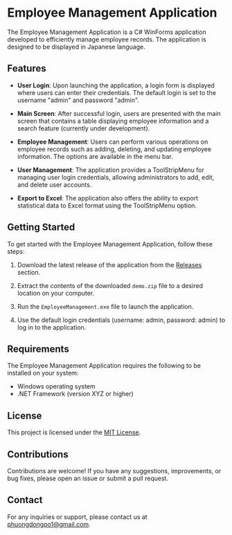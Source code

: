 # Employee Management Application

The Employee Management Application is a C# WinForms application developed to efficiently manage employee records. The application is designed to be displayed in Japanese language. 

## Features

- **User Login**: Upon launching the application, a login form is displayed where users can enter their credentials. The default login is set to the username "admin" and password "admin".

- **Main Screen**: After successful login, users are presented with the main screen that contains a table displaying employee information and a search feature (currently under development).

- **Employee Management**: Users can perform various operations on employee records such as adding, deleting, and updating employee information. The options are available in the menu bar.

- **User Management**: The application provides a ToolStripMenu for managing user login credentials, allowing administrators to add, edit, and delete user accounts.

- **Export to Excel**: The application also offers the ability to export statistical data to Excel format using the ToolStripMenu option.

## Getting Started

To get started with the Employee Management Application, follow these steps:

1. Download the latest release of the application from the [Releases](https://github.com/yourusername/yourrepository/releases) section.

2. Extract the contents of the downloaded `demo.zip` file to a desired location on your computer.

3. Run the `EmployeeManagement.exe` file to launch the application.

4. Use the default login credentials (username: admin, password: admin) to log in to the application.

## Requirements

The Employee Management Application requires the following to be installed on your system:

- Windows operating system
- .NET Framework (version XYZ or higher)

## License

This project is licensed under the [MIT License](LICENSE).

## Contributions

Contributions are welcome! If you have any suggestions, improvements, or bug fixes, please open an issue or submit a pull request.

## Contact

For any inquiries or support, please contact us at [phuongdongpo1@gmail.com](mailto:phuongdongpo1@gmail.com).


